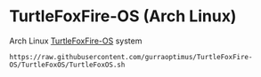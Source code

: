 # TurtleFoxFire-OS (Arch Linux)
Arch Linux [TurtleFoxFire-OS](TurtleFoxOS.sh) system
```
https://raw.githubusercontent.com/gurraoptimus/TurtleFoxFire-OS/TurtleFoxOS/TurtleFoxOS.sh
```